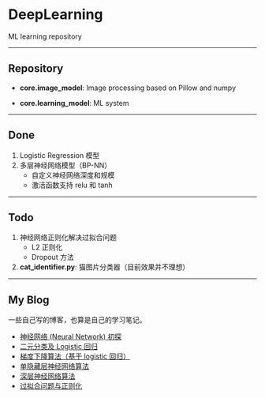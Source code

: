 # DeepLearning

ML learning repository

---

## Repository

* **core.image_model**: Image processing based on Pillow and numpy

* **core.learning_model**: ML system

---

## Done

<ol>
    <li>Logistic Regression 模型</li>
    <li>多层神经网络模型（BP-NN）
        <ul>
            <li>自定义神经网络深度和规模</li>
            <li>激活函数支持 relu 和 tanh</li>
        </ul>
    </li>
</ol>

---

## Todo

<ol>
    <li>神经网络正则化解决过拟合问题
        <ul>
            <li>L2 正则化</li>
            <li>Dropout 方法</li>
        </ul>
    </li>
    <li><strong>cat_identifier.py</strong>: 猫图片分类器（目前效果并不理想）</li>
</ol>

---

## My Blog

一些自己写的博客，也算是自己的学习笔记。

* [神经网络 (Neural Network) 初探](https://qyb225.github.io/deep-learning/neural-network-intro)
* [二元分类及 Logistic 回归](https://qyb225.github.io/deep-learning/logistic-regression)
* [梯度下降算法（基于 logistic 回归）](https://qyb225.github.io/deep-learning/gradient-decsent)
*  [单隐藏层神经网络算法](https://qyb225.github.io/deep-learning/neural-network-algorithm)
* [深层神经网络算法](https://qyb225.github.io/deep-learning/deep-neural-network)
* [过拟合问题与正则化](https://qyb225.github.io/deep-learning/regularization)